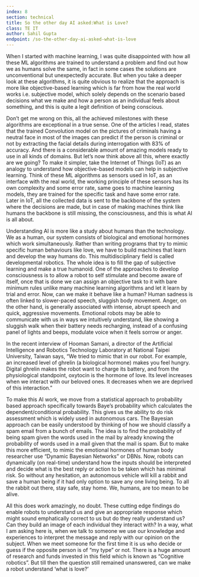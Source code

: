```yaml
---
index: 8
section: technical
title: So the other day AI asked:What is Love?
class: TE IT
author: Sahil Gupta
endpoint: /so-the-other-day-ai-asked-what-is-love
---
```


When I started with machine learning, I was quite disappointed with how all these ML algorithms are trained to understand a problem and find out how we as humans solve the same, in fact in some cases the solutions are unconventional but unexpectedly accurate. But when you take a deeper look at these algorithms, it is quite obvious to realize that the approach is more like objective-based learning which is far from how the real world works i.e. subjective model, which solely depends on the scenario based decisions what we make and how a person as an individual feels about something, and this is quite a legit definition of being conscious.

Don’t get me wrong on this, all the achieved milestones with these algorithms are exceptional in a true sense. One of the articles I read, states that the trained Convolution model on the pictures of criminals having a neutral face in most of the images can predict if the person is criminal or not by extracting the facial details during interrogation with 83% of accuracy. And there is a considerable amount of amazing models ready to use in all kinds of domains. But let’s now think above all this, where exactly are we going? To make it simpler, take the Internet of Things (IoT) as an analogy to understand how objective-based models can help in subjective learning. Think of these ML algorithms as sensors used in IoT, as an interface with the real world, the working principle of these sensors has its own complexity and some error rate, same goes to machine learning models, they are trained for the specific task and have some error rate. Later in IoT, all the collected data is sent to the backbone of the system where the decisions are made, but in case of making machines think like humans the backbone is still missing, the consciousness, and this is what AI is all about.

Understanding AI is more like a study about humans than the technology. We as a human, our system consists of biological and emotional hormones which work simultaneously. Rather than writing programs that try to mimic specific human behaviours like love, we have to build machines that learn and develop the way humans do. This multidisciplinary field is called developmental robotics. The whole idea is to fill the gap of subjective learning and make a true humanoid. One of the approaches to develop consciousness is to allow a robot to self stimulate and become aware of itself, once that is done we can assign an objective task to it with bare minimum rules unlike many machine learning algorithms and let it learn by trial and error. Now, can we make it behave like a human? Human sadness is often linked to slower-paced speech, sluggish body movement. Anger, on the other hand, is generally associated with intense, abrupt speech and quick, aggressive movements. Emotional robots may be able to communicate with us in ways we intuitively understand, like showing a sluggish walk when their battery needs recharging, instead of a confusing panel of lights and beeps, modulate voice when it feels sorrow or anger.

In the recent interview of Hooman Samani, a director of the Artificial Intelligence and Robotics Technology Laboratory at National Taipei University, Taiwan says, “We tried to mimic that in our robot. For example, an increased level of ghrelin (a biological hormone) makes you feel hungry. Digital ghrelin makes the robot want to charge its battery, and from the physiological standpoint, oxytocin is the hormone of love. Its level increases when we interact with our beloved ones. It decreases when we are deprived of this interaction.”

To make this AI work, we move from a statistical approach to probability based approach specifically towards Baye’s probability which calculates the dependent/conditional probability. This gives us the ability to do risk assessment which is widely used in autonomous cars. The Bayesian approach can be easily understood by thinking of how we should classify a spam email from a bunch of emails. The idea is to find the probability of being spam given the words used in the mail by already knowing the probability of words used in a mail given that the mail is spam. But to make this more efficient, to mimic the emotional hormones of human body researcher use “Dynamic Bayesian Networks” or DBNs. Now, robots can dynamically (on real-time) understand how the inputs should be interpreted and decide what is the best reply or action to be taken which has minimal risk. So without any hesitation, an autonomous vehicle will kill a rabbit and save a human being if it had only option to save any one living being. To all the rabbit out there, stay safe, stay home. We, humans, are too mean to be alive.

All this does work amazingly, no doubt. These cutting edge findings do enable robots to understand us and give an appropriate response which might sound emphatically correct to us but do they really understand us? Can they build an image of each individual they interact with? In a way, what I am asking here is, when we talk to someone we use our knowledge and experiences to interpret the message and reply with our opinion on the subject. When we meet someone for the first time it is us who decide or guess if the opposite person is of “my type” or not. There is a huge amount of research and funds invested in this field which is known as “Cognitive robotics”. But till then the question still remained unanswered, can we make a robot understand ‘what is love?’
